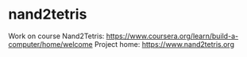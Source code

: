 # nand2tetris
Work on course Nand2Tetris: https://www.coursera.org/learn/build-a-computer/home/welcome
Project home: https://www.nand2tetris.org
